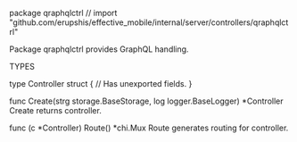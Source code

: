 package qraphqlctrl // import "github.com/erupshis/effective_mobile/internal/server/controllers/qraphqlctrl"

Package qraphqlctrl provides GraphQL handling.

TYPES

type Controller struct {
	// Has unexported fields.
}

func Create(strg storage.BaseStorage, log logger.BaseLogger) *Controller
    Create returns controller.

func (c *Controller) Route() *chi.Mux
    Route generates routing for controller.


